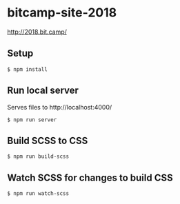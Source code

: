 # bitcamp-site-2018

http://2018.bit.camp/

## Setup

`$ npm install`

## Run local server

Serves files to http://localhost:4000/

`$ npm run server`

## Build SCSS to CSS

`$ npm run build-scss`

## Watch SCSS for changes to build CSS

`$ npm run watch-scss`
